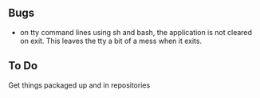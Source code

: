 ## Bugs

-   on tty command lines using sh and bash, the application is not cleared on exit. This leaves the tty a bit of a mess when it exits.

## To Do

Get things packaged up and in repositories
